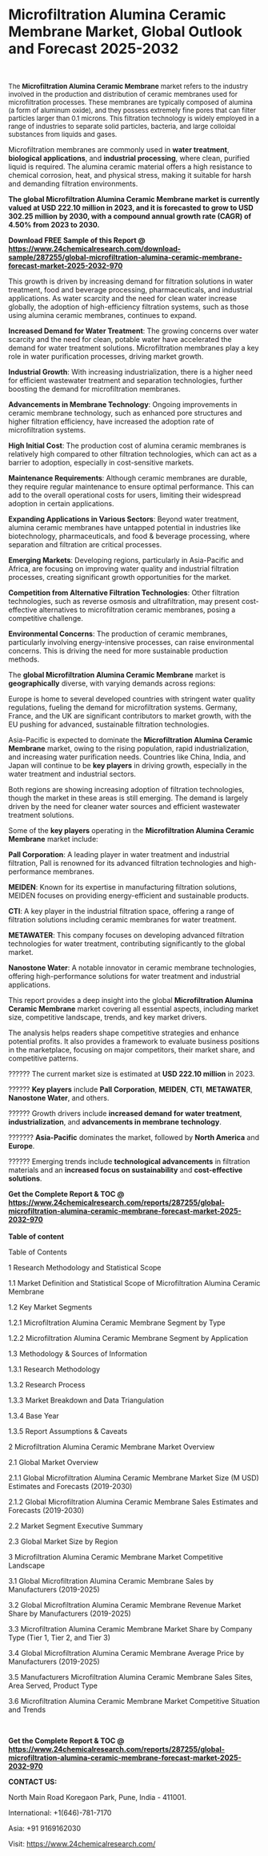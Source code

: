 <h1>Microfiltration Alumina Ceramic Membrane Market, Global Outlook and Forecast 2025-2032</h1><br/><p><span style="font-size:13px">The </span><strong style="font-size:13px">Microfiltration Alumina Ceramic Membrane</strong><span style="font-size:13px"> market refers to the industry involved in the production and distribution of ceramic membranes used for microfiltration processes. These membranes are typically composed of alumina (a form of aluminum oxide), and they possess extremely fine pores that can filter particles larger than 0.1 microns. This filtration technology is widely employed in a range of industries to separate solid particles, bacteria, and large colloidal substances from liquids and gases.</span></p><p>Microfiltration membranes are commonly used in <strong>water treatment</strong>, <strong>biological applications</strong>, and <strong>industrial processing</strong>, where clean, purified liquid is required. The alumina ceramic material offers a high resistance to chemical corrosion, heat, and physical stress, making it suitable for harsh and demanding filtration environments.</p><p><strong>The global Microfiltration Alumina Ceramic Membrane market is currently valued at USD 222.10 million in 2023, and it is forecasted to grow to USD 302.25 million by 2030, with a compound annual growth rate (<strong>CAGR</strong>) of 4.50% from 2023 to 2030.</strong></p><div><b>Download FREE Sample of this Report @ <a href="https://www.24chemicalresearch.com/download-sample/287255/global-microfiltration-alumina-ceramic-membrane-forecast-market-2025-2032-970">https://www.24chemicalresearch.com/download-sample/287255/global-microfiltration-alumina-ceramic-membrane-forecast-market-2025-2032-970</a></b></div><p>This growth is driven by increasing demand for filtration solutions in water treatment, food and beverage processing, pharmaceuticals, and industrial applications. As water scarcity and the need for clean water increase globally, the adoption of high-efficiency filtration systems, such as those using alumina ceramic membranes, continues to expand.</p><p><strong>Increased Demand for Water Treatment</strong>: The growing concerns over water scarcity and the need for clean, potable water have accelerated the demand for water treatment solutions. Microfiltration membranes play a key role in water purification processes, driving market growth.</p><p><strong>Industrial Growth</strong>: With increasing industrialization, there is a higher need for efficient wastewater treatment and separation technologies, further boosting the demand for microfiltration membranes.</p><p><strong>Advancements in Membrane Technology</strong>: Ongoing improvements in ceramic membrane technology, such as enhanced pore structures and higher filtration efficiency, have increased the adoption rate of microfiltration systems.</p><p><strong>High Initial Cost</strong>: The production cost of alumina ceramic membranes is relatively high compared to other filtration technologies, which can act as a barrier to adoption, especially in cost-sensitive markets.</p><p><strong>Maintenance Requirements</strong>: Although ceramic membranes are durable, they require regular maintenance to ensure optimal performance. This can add to the overall operational costs for users, limiting their widespread adoption in certain applications.</p><p><strong>Expanding Applications in Various Sectors</strong>: Beyond water treatment, alumina ceramic membranes have untapped potential in industries like biotechnology, pharmaceuticals, and food & beverage processing, where separation and filtration are critical processes.</p><p><strong>Emerging Markets</strong>: Developing regions, particularly in Asia-Pacific and Africa, are focusing on improving water quality and industrial filtration processes, creating significant growth opportunities for the market.</p><p><strong>Competition from Alternative Filtration Technologies</strong>: Other filtration technologies, such as reverse osmosis and ultrafiltration, may present cost-effective alternatives to microfiltration ceramic membranes, posing a competitive challenge.</p><p><strong>Environmental Concerns</strong>: The production of ceramic membranes, particularly involving energy-intensive processes, can raise environmental concerns. This is driving the need for more sustainable production methods.</p><p>The <strong>global Microfiltration Alumina Ceramic Membrane</strong> market is <strong>geographically</strong> diverse, with varying demands across regions:</p><p>Europe is home to several developed countries with stringent water quality regulations, fueling the demand for microfiltration systems. Germany, France, and the UK are significant contributors to market growth, with the EU pushing for advanced, sustainable filtration technologies.</p><p>Asia-Pacific is expected to dominate the <strong>Microfiltration Alumina Ceramic Membrane</strong> market, owing to the rising population, rapid industrialization, and increasing water purification needs. Countries like China, India, and Japan will continue to be <strong>key players</strong> in driving growth, especially in the water treatment and industrial sectors.</p><p>Both regions are showing increasing adoption of filtration technologies, though the market in these areas is still emerging. The demand is largely driven by the need for cleaner water sources and efficient wastewater treatment solutions.</p><p>Some of the <strong>key players</strong> operating in the <strong>Microfiltration Alumina Ceramic Membrane</strong> market include:</p><p><strong>Pall Corporation</strong>: A leading player in water treatment and industrial filtration, Pall is renowned for its advanced filtration technologies and high-performance membranes.</p><p><strong>MEIDEN</strong>: Known for its expertise in manufacturing filtration solutions, MEIDEN focuses on providing energy-efficient and sustainable products.</p><p><strong>CTI</strong>: A key player in the industrial filtration space, offering a range of filtration solutions including ceramic membranes for water treatment.</p><p><strong>METAWATER</strong>: This company focuses on developing advanced filtration technologies for water treatment, contributing significantly to the global market.</p><p><strong>Nanostone Water</strong>: A notable innovator in ceramic membrane technologies, offering high-performance solutions for water treatment and industrial applications.</p><p>This report provides a deep insight into the global <strong>Microfiltration Alumina Ceramic Membrane</strong> market covering all essential aspects, including market size, competitive landscape, trends, and key market drivers.</p><p>The analysis helps readers shape competitive strategies and enhance potential profits. It also provides a framework to evaluate business positions in the marketplace, focusing on major competitors, their market share, and competitive patterns.</p><p>?????? The current market size is estimated at <strong>USD 222.10 million</strong> in 2023.</p><p>?????? <strong>Key players</strong> include <strong>Pall Corporation</strong>, <strong>MEIDEN</strong>, <strong>CTI</strong>, <strong>METAWATER</strong>, <strong>Nanostone Water</strong>, and others.</p><p>?????? Growth drivers include <strong>increased demand for water treatment</strong>, <strong>industrialization</strong>, and <strong>advancements in membrane technology</strong>.</p><p>??????? <strong>Asia-Pacific</strong> dominates the market, followed by <strong>North America</strong> and <strong>Europe</strong>.</p><p>?????? Emerging trends include <strong>technological advancements</strong> in filtration materials and an <strong>increased focus on sustainability</strong> and <strong>cost-effective solutions</strong>.</p><div><b>Get the Complete Report & TOC @ <a href="https://www.24chemicalresearch.com/reports/287255/global-microfiltration-alumina-ceramic-membrane-forecast-market-2025-2032-970">https://www.24chemicalresearch.com/reports/287255/global-microfiltration-alumina-ceramic-membrane-forecast-market-2025-2032-970</a></b></div><br><b>Table of content</b><p>Table of Contents<br />
 
 1 Research Methodology and Statistical Scope<br />
 
 1.1 Market Definition and Statistical Scope of Microfiltration Alumina Ceramic Membrane<br />
 
 1.2 Key Market Segments<br />
 
 1.2.1 Microfiltration Alumina Ceramic Membrane Segment by Type<br />
 
 1.2.2 Microfiltration Alumina Ceramic Membrane Segment by Application<br />
 
 1.3 Methodology & Sources of Information<br />
 
 1.3.1 Research Methodology<br />
 
 1.3.2 Research Process<br />
 
 1.3.3 Market Breakdown and Data Triangulation<br />
 
 1.3.4 Base Year<br />
 
 1.3.5 Report Assumptions & Caveats<br />
 
 2 Microfiltration Alumina Ceramic Membrane Market Overview<br />
 
 2.1 Global Market Overview<br />
 
 2.1.1 Global Microfiltration Alumina Ceramic Membrane Market Size (M USD) Estimates and Forecasts (2019-2030)<br />
 
 2.1.2 Global Microfiltration Alumina Ceramic Membrane Sales Estimates and Forecasts (2019-2030)<br />
 
 2.2 Market Segment Executive Summary<br />
 
 2.3 Global Market Size by Region<br />
 
 3 Microfiltration Alumina Ceramic Membrane Market Competitive Landscape<br />
 
 3.1 Global Microfiltration Alumina Ceramic Membrane Sales by Manufacturers (2019-2025)<br />
 
 3.2 Global Microfiltration Alumina Ceramic Membrane Revenue Market Share by Manufacturers (2019-2025)<br />
 
 3.3 Microfiltration Alumina Ceramic Membrane Market Share by Company Type (Tier 1, Tier 2, and Tier 3)<br />
 
 3.4 Global Microfiltration Alumina Ceramic Membrane Average Price by Manufacturers (2019-2025)<br />
 
 3.5 Manufacturers Microfiltration Alumina Ceramic Membrane Sales Sites, Area Served, Product Type<br />
 
 3.6 Microfiltration Alumina Ceramic Membrane Market Competitive Situation and Trends<br />
 
 <br><div><b>Get the Complete Report & TOC @ <a href="https://www.24chemicalresearch.com/reports/287255/global-microfiltration-alumina-ceramic-membrane-forecast-market-2025-2032-970">https://www.24chemicalresearch.com/reports/287255/global-microfiltration-alumina-ceramic-membrane-forecast-market-2025-2032-970</a></b></div></p>
 
 <b>CONTACT US:</b><br>
 
 North Main Road Koregaon Park, Pune, India - 411001.<br/>
 
 International: +1(646)-781-7170<br/>
 
 Asia: +91 9169162030<br/>
 
 Visit: <a href="https://www.24chemicalresearch.com/">https://www.24chemicalresearch.com/</a>
 
 <br>
